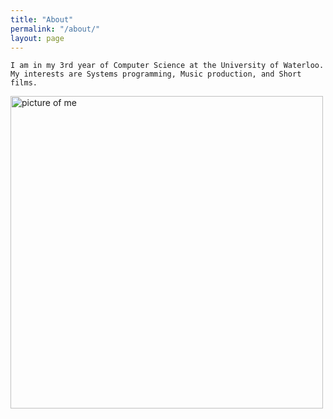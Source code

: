 ```yaml
---
title: "About"
permalink: "/about/"
layout: page
---
```


```
I am in my 3rd year of Computer Science at the University of Waterloo.
My interests are Systems programming, Music production, and Short films.
```

<img width="500" alt="picture of me" src="https://github.com/user-attachments/assets/8f375678-dd18-4ec8-89b6-470f3fd1722e">
